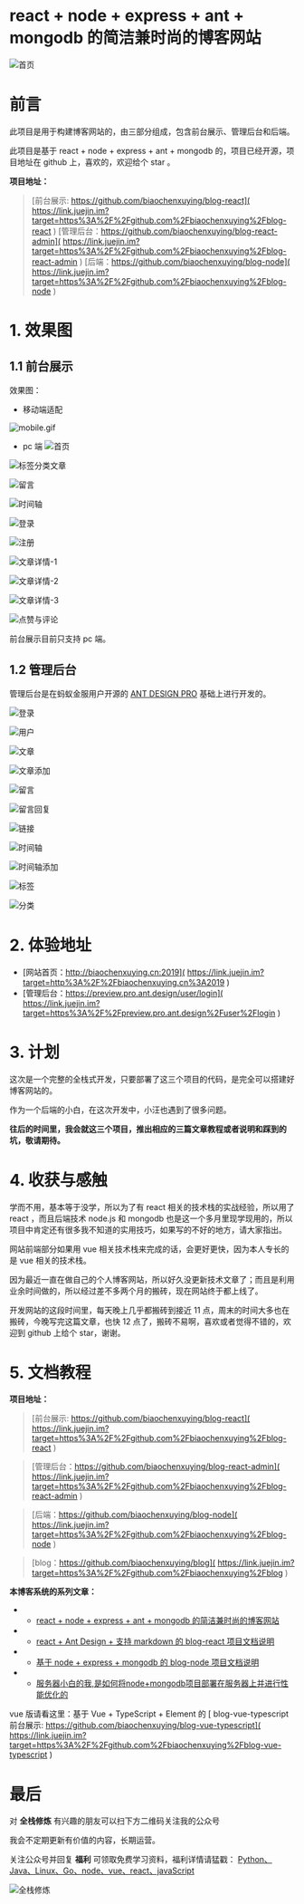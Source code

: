 # react + node + express + ant + mongodb 的简洁兼时尚的博客网站 #

![首页](https://user-gold-cdn.xitu.io/2018/11/22/167390f591e35aea?imageView2/0/w/1280/h/960/ignore-error/1)

# 前言 #

此项目是用于构建博客网站的，由三部分组成，包含前台展示、管理后台和后端。

此项目是基于 react + node + express + ant + mongodb 的，项目已经开源，项目地址在 github 上，喜欢的，欢迎给个 star 。

**项目地址：**

> 
> 
> 
> [前台展示: https://github.com/biaochenxuying/blog-react](
> https://link.juejin.im?target=https%3A%2F%2Fgithub.com%2Fbiaochenxuying%2Fblog-react
> ) [管理后台：https://github.com/biaochenxuying/blog-react-admin](
> https://link.juejin.im?target=https%3A%2F%2Fgithub.com%2Fbiaochenxuying%2Fblog-react-admin
> ) [后端：https://github.com/biaochenxuying/blog-node](
> https://link.juejin.im?target=https%3A%2F%2Fgithub.com%2Fbiaochenxuying%2Fblog-node
> )
> 
> 

# 1. 效果图 #

## 1.1 前台展示 ##

效果图：

* 移动端适配

![mobile.gif](https://user-gold-cdn.xitu.io/2018/11/27/16755cb653986148?imageView2/0/w/1280/h/960/ignore-error/1)

* pc 端 ![首页](https://user-gold-cdn.xitu.io/2018/11/22/167390f5919e538b?imageView2/0/w/1280/h/960/ignore-error/1)

![标签分类文章](https://user-gold-cdn.xitu.io/2018/11/22/167390f5906b9fe9?imageView2/0/w/1280/h/960/ignore-error/1)

![留言](https://user-gold-cdn.xitu.io/2018/11/22/167390f591c3237b?imageView2/0/w/1280/h/960/ignore-error/1)

![时间轴](https://user-gold-cdn.xitu.io/2018/11/22/167390f5931a829c?imageView2/0/w/1280/h/960/ignore-error/1)

![登录](https://user-gold-cdn.xitu.io/2018/11/22/167390f5934ecdd5?imageView2/0/w/1280/h/960/ignore-error/1)

![注册](https://user-gold-cdn.xitu.io/2018/11/22/167390f5bc43e0ca?imageView2/0/w/1280/h/960/ignore-error/1)

![文章详情-1](https://user-gold-cdn.xitu.io/2018/11/22/167390f5bc7a534f?imageView2/0/w/1280/h/960/ignore-error/1)

![文章详情-2](https://user-gold-cdn.xitu.io/2018/11/22/167390f5bc97d392?imageView2/0/w/1280/h/960/ignore-error/1)

![文章详情-3](https://user-gold-cdn.xitu.io/2018/11/22/167390f5bc59209a?imageView2/0/w/1280/h/960/ignore-error/1)

![点赞与评论](https://user-gold-cdn.xitu.io/2018/11/22/167390f5c164c05b?imageView2/0/w/1280/h/960/ignore-error/1)

前台展示目前只支持 pc 端。

## 1.2 管理后台 ##

管理后台是在蚂蚁金服用户开源的 [ANT DESIGN PRO]( https://link.juejin.im?target=https%3A%2F%2Fant.design%2Fdocs%2Freact%2Fintroduce-cn ) 基础上进行开发的。

![登录](https://user-gold-cdn.xitu.io/2018/11/22/167390f5fcc86d0f?imageView2/0/w/1280/h/960/ignore-error/1)

![用户](https://user-gold-cdn.xitu.io/2018/11/22/167390f60842b3af?imageView2/0/w/1280/h/960/ignore-error/1)

![文章](https://user-gold-cdn.xitu.io/2018/11/22/167390f60886a5ab?imageView2/0/w/1280/h/960/ignore-error/1)

![文章添加](https://user-gold-cdn.xitu.io/2018/11/22/167390f608a68c4b?imageView2/0/w/1280/h/960/ignore-error/1)

![留言](https://user-gold-cdn.xitu.io/2018/11/22/167390f60aac71d6?imageView2/0/w/1280/h/960/ignore-error/1)

![留言回复](https://user-gold-cdn.xitu.io/2018/11/22/167390f60c2705bb?imageView2/0/w/1280/h/960/ignore-error/1)

![链接](https://user-gold-cdn.xitu.io/2018/11/22/167390f6253fdf61?imageView2/0/w/1280/h/960/ignore-error/1)

![时间轴](https://user-gold-cdn.xitu.io/2018/11/22/167390f629c0701f?imageView2/0/w/1280/h/960/ignore-error/1)

![时间轴添加](https://user-gold-cdn.xitu.io/2018/11/22/167390f636a867be?imageView2/0/w/1280/h/960/ignore-error/1)

![标签](https://user-gold-cdn.xitu.io/2018/11/22/167390f63ed5bca0?imageView2/0/w/1280/h/960/ignore-error/1)

![分类](https://user-gold-cdn.xitu.io/2018/11/22/167390f6ad3df62b?imageView2/0/w/1280/h/960/ignore-error/1)

# 2. 体验地址 #

* [网站首页：http://biaochenxuying.cn:2019]( https://link.juejin.im?target=http%3A%2F%2Fbiaochenxuying.cn%3A2019 )
* [管理后台：https://preview.pro.ant.design/user/login]( https://link.juejin.im?target=https%3A%2F%2Fpreview.pro.ant.design%2Fuser%2Flogin )

# 3. 计划 #

这次是一个完整的全栈式开发，只要部署了这三个项目的代码，是完全可以搭建好博客网站的。

作为一个后端的小白，在这次开发中，小汪也遇到了很多问题。

**往后的时间里，我会就这三个项目，推出相应的三篇文章教程或者说明和踩到的坑，敬请期待。**

# 4. 收获与感触 #

学而不用，基本等于没学，所以为了有 react 相关的技术栈的实战经验，所以用了 react ，而且后端技术 node.js 和 mongodb 也是这一个多月里现学现用的，所以项目中肯定还有很多我不知道的实用技巧，如果写的不好的地方，请大家指出。

网站前端部分如果用 vue 相关技术栈来完成的话，会更好更快，因为本人专长的是 vue 相关的技术栈。

因为最近一直在做自己的个人博客网站，所以好久没更新技术文章了；而且是利用业余时间做的，所以经过差不多两个月的搬砖，现在网站终于都上线了。

开发网站的这段时间里，每天晚上几乎都搬砖到接近 11 点，周末的时间大多也在搬砖，今晚写完这篇文章，也快 12 点了，搬砖不易啊，喜欢或者觉得不错的，欢迎到 github 上给个 star，谢谢。

# 5. 文档教程 #

**项目地址：**

> 
> 
> 
> [前台展示: https://github.com/biaochenxuying/blog-react](
> https://link.juejin.im?target=https%3A%2F%2Fgithub.com%2Fbiaochenxuying%2Fblog-react
> )
> 
> 

> 
> 
> 
> [管理后台：https://github.com/biaochenxuying/blog-react-admin](
> https://link.juejin.im?target=https%3A%2F%2Fgithub.com%2Fbiaochenxuying%2Fblog-react-admin
> )
> 
> 

> 
> 
> 
> [后端：https://github.com/biaochenxuying/blog-node](
> https://link.juejin.im?target=https%3A%2F%2Fgithub.com%2Fbiaochenxuying%2Fblog-node
> )
> 
> 

> 
> 
> 
> [blog：https://github.com/biaochenxuying/blog](
> https://link.juejin.im?target=https%3A%2F%2Fgithub.com%2Fbiaochenxuying%2Fblog
> )
> 
> 

**本博客系统的系列文章：**

* * [react + node + express + ant + mongodb 的简洁兼时尚的博客网站]( https://link.juejin.im?target=https%3A%2F%2Fbiaochenxuying.cn%2FarticleDetail%3Farticle_id%3D5bf57a8f85e0f13af26e579b )

* * [react + Ant Design + 支持 markdown 的 blog-react 项目文档说明]( https://link.juejin.im?target=https%3A%2F%2Fbiaochenxuying.cn%2FarticleDetail%3Farticle_id%3D5bf6bb5e85e0f13af26e57b7 )

* * [基于 node + express + mongodb 的 blog-node 项目文档说明]( https://link.juejin.im?target=https%3A%2F%2Fbiaochenxuying.cn%2FarticleDetail%3Farticle_id%3D5bf8c57185e0f13af26e7d0d )

* * [服务器小白的我,是如何将node+mongodb项目部署在服务器上并进行性能优化的]( https://link.juejin.im?target=https%3A%2F%2Fbiaochenxuying.cn%2FarticleDetail%3Farticle_id%3D5bfa728bb54f044b4f9da240 )

vue 版请看这里：基于 Vue + TypeScript + Element 的 [ blog-vue-typescript 前台展示: https://github.com/biaochenxuying/blog-vue-typescript]( https://link.juejin.im?target=https%3A%2F%2Fgithub.com%2Fbiaochenxuying%2Fblog-vue-typescript )

# 最后 #

对 **全栈修炼** 有兴趣的朋友可以扫下方二维码关注我的公众号

我会不定期更新有价值的内容，长期运营。

关注公众号并回复 **福利** 可领取免费学习资料，福利详情请猛戳： [Python、Java、Linux、Go、node、vue、react、javaScript]( https://link.juejin.im?target=https%3A%2F%2Fbiaochenxuying.cn%2FarticleDetail%3Farticle_id%3D5bf4ba3c245730373274df61 )

![全栈修炼](https://user-gold-cdn.xitu.io/2019/5/12/16aab25235514bc4?imageView2/0/w/1280/h/960/ignore-error/1)